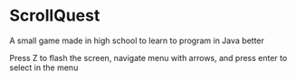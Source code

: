 # ScrollQuest
A small game made in high school to learn to program in Java better

Press Z to flash the screen, navigate menu with arrows, and press enter to select in the menu
